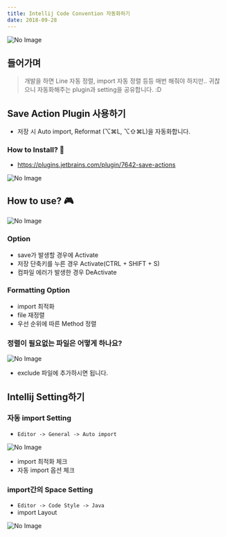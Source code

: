 ```yaml
---
title: Intellij Code Convention 자동화하기
date: 2018-09-28
---
```


![No Image](/assets/logo/Intellij.png)


## 들어가며
> 개발을 하면 Line 자동 정렬, import 자동 정렬 등등 매번 해줘야 하지만.. 귀찮으니 자동화해주는 plugin과 setting을 공유합니다. :D

## Save Action Plugin 사용하기
- 저장 시 Auto import, Reformat (⌥⌘L, ⌥⇧⌘L)을 자동화합니다.

### How to Install? 🧐
- <https://plugins.jetbrains.com/plugin/7642-save-actions>


![No Image](/assets/posts/20180928/1.png)

## How to use? 🎮

![No Image](/assets/posts/20180928/2.png)

### Option
- save가 발생할 경우에 Activate
- 저장 단축키를 누른 경우 Activate(CTRL + SHIFT + S)
- 컴파일 에러가 발생한 경우 DeActivate

### Formatting Option
- import 최적화
- file 재정렬
- 우선 순위에 따른 Method 정렬

### 정렬이 필요없는 파일은 어떻게 하나요?

![No Image](/assets/posts/20180928/3.png)

- exclude 파일에 추가하시면 됩니다.


## Intellij Setting하기

### 자동 import Setting
- `Editor -> General -> Auto import`

![No Image](/assets/posts/20180928/4.png)

- import 최적화 체크
- 자동 import 옵션 체크

### import간의 Space Setting
- `Editor -> Code Style -> Java`
- import Layout

![No Image](/assets/posts/20180928/5.png)
